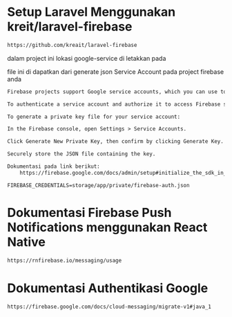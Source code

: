 # Setup Laravel Menggunakan kreit/laravel-firebase

```bash
https://github.com/kreait/laravel-firebase
```

dalam project ini lokasi google-service di letakkan pada

file ini di dapatkan dari generate json Service Account pada project firebase anda

```txt
Firebase projects support Google service accounts, which you can use to call Firebase server APIs from your app server or trusted environment. If you're developing code locally or deploying your application on-premises, you can use credentials obtained via this service account to authorize server requests.

To authenticate a service account and authorize it to access Firebase services, you must generate a private key file in JSON format.

To generate a private key file for your service account:

In the Firebase console, open Settings > Service Accounts.

Click Generate New Private Key, then confirm by clicking Generate Key.

Securely store the JSON file containing the key.

Dokumentasi pada link berikut:
    https://firebase.google.com/docs/admin/setup#initialize_the_sdk_in_non-google_environments
```

```env
FIREBASE_CREDENTIALS=storage/app/private/firebase-auth.json
```

# Dokumentasi Firebase Push Notifications menggunakan React Native

```bash
https://rnfirebase.io/messaging/usage
```

# Dokumentasi Authentikasi Google

```bash
https://firebase.google.com/docs/cloud-messaging/migrate-v1#java_1
```
